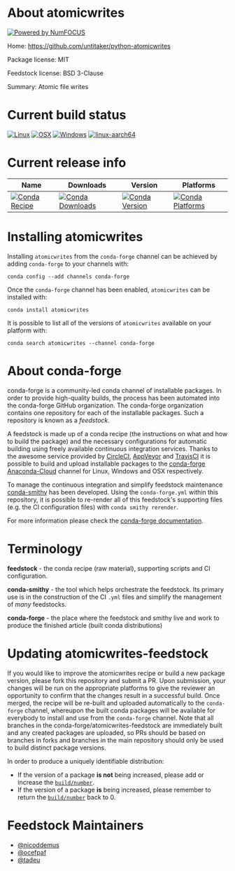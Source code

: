 About atomicwrites
==================

[![Powered by NumFOCUS](https://img.shields.io/badge/powered%20by-NumFOCUS-orange.svg?style=flat&colorA=E1523D&colorB=007D8A)](http://numfocus.org)

Home: https://github.com/untitaker/python-atomicwrites

Package license: MIT

Feedstock license: BSD 3-Clause

Summary: Atomic file writes



Current build status
====================

[![Linux](https://img.shields.io/circleci/project/github/conda-forge/atomicwrites-feedstock/master.svg?label=Linux)](https://circleci.com/gh/conda-forge/atomicwrites-feedstock)
[![OSX](https://img.shields.io/travis/conda-forge/atomicwrites-feedstock/master.svg?label=macOS)](https://travis-ci.org/conda-forge/atomicwrites-feedstock)
[![Windows](https://img.shields.io/appveyor/ci/conda-forge/atomicwrites-feedstock/master.svg?label=Windows)](https://ci.appveyor.com/project/conda-forge/atomicwrites-feedstock/branch/master)
[![linux-aarch64](https://img.shields.io/shippable/5c32ce7b87b5930700c33961/aarch64.svg?label=linux-aarch64)](https://app.shippable.com/github/Archiconda/atomicwrites-feedstock)

Current release info
====================

| Name | Downloads | Version | Platforms |
| --- | --- | --- | --- |
| [![Conda Recipe](https://img.shields.io/badge/recipe-atomicwrites-green.svg)](https://anaconda.org/conda-forge/atomicwrites) | [![Conda Downloads](https://img.shields.io/conda/dn/conda-forge/atomicwrites.svg)](https://anaconda.org/conda-forge/atomicwrites) | [![Conda Version](https://img.shields.io/conda/vn/conda-forge/atomicwrites.svg)](https://anaconda.org/conda-forge/atomicwrites) | [![Conda Platforms](https://img.shields.io/conda/pn/conda-forge/atomicwrites.svg)](https://anaconda.org/conda-forge/atomicwrites) |

Installing atomicwrites
=======================

Installing `atomicwrites` from the `conda-forge` channel can be achieved by adding `conda-forge` to your channels with:

```
conda config --add channels conda-forge
```

Once the `conda-forge` channel has been enabled, `atomicwrites` can be installed with:

```
conda install atomicwrites
```

It is possible to list all of the versions of `atomicwrites` available on your platform with:

```
conda search atomicwrites --channel conda-forge
```


About conda-forge
=================

conda-forge is a community-led conda channel of installable packages.
In order to provide high-quality builds, the process has been automated into the
conda-forge GitHub organization. The conda-forge organization contains one repository
for each of the installable packages. Such a repository is known as a *feedstock*.

A feedstock is made up of a conda recipe (the instructions on what and how to build
the package) and the necessary configurations for automatic building using freely
available continuous integration services. Thanks to the awesome service provided by
[CircleCI](https://circleci.com/), [AppVeyor](https://www.appveyor.com/)
and [TravisCI](https://travis-ci.org/) it is possible to build and upload installable
packages to the [conda-forge](https://anaconda.org/conda-forge)
[Anaconda-Cloud](https://anaconda.org/) channel for Linux, Windows and OSX respectively.

To manage the continuous integration and simplify feedstock maintenance
[conda-smithy](https://github.com/conda-forge/conda-smithy) has been developed.
Using the ``conda-forge.yml`` within this repository, it is possible to re-render all of
this feedstock's supporting files (e.g. the CI configuration files) with ``conda smithy rerender``.

For more information please check the [conda-forge documentation](https://conda-forge.org/docs/).

Terminology
===========

**feedstock** - the conda recipe (raw material), supporting scripts and CI configuration.

**conda-smithy** - the tool which helps orchestrate the feedstock.
                   Its primary use is in the construction of the CI ``.yml`` files
                   and simplify the management of *many* feedstocks.

**conda-forge** - the place where the feedstock and smithy live and work to
                  produce the finished article (built conda distributions)


Updating atomicwrites-feedstock
===============================

If you would like to improve the atomicwrites recipe or build a new
package version, please fork this repository and submit a PR. Upon submission,
your changes will be run on the appropriate platforms to give the reviewer an
opportunity to confirm that the changes result in a successful build. Once
merged, the recipe will be re-built and uploaded automatically to the
`conda-forge` channel, whereupon the built conda packages will be available for
everybody to install and use from the `conda-forge` channel.
Note that all branches in the conda-forge/atomicwrites-feedstock are
immediately built and any created packages are uploaded, so PRs should be based
on branches in forks and branches in the main repository should only be used to
build distinct package versions.

In order to produce a uniquely identifiable distribution:
 * If the version of a package **is not** being increased, please add or increase
   the [``build/number``](https://conda.io/docs/user-guide/tasks/build-packages/define-metadata.html#build-number-and-string).
 * If the version of a package **is** being increased, please remember to return
   the [``build/number``](https://conda.io/docs/user-guide/tasks/build-packages/define-metadata.html#build-number-and-string)
   back to 0.

Feedstock Maintainers
=====================

* [@nicoddemus](https://github.com/nicoddemus/)
* [@ocefpaf](https://github.com/ocefpaf/)
* [@tadeu](https://github.com/tadeu/)

